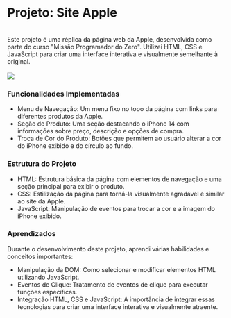 <h1>Projeto: Site Apple</h1>
<br>
Este projeto é uma réplica da página web da Apple, desenvolvida como parte do curso "Missão Programador do Zero". 
Utilizei HTML, CSS e JavaScript para criar uma interface interativa e visualmente semelhante à original.
<br>
<br>
<img src="https://github.com/AgathaHert/SiteApple/assets/156599612/b9c208b6-990e-4df9-8dbd-b37a91c4d054">
<br>

### Funcionalidades Implementadas

- Menu de Navegação: Um menu fixo no topo da página com links para diferentes produtos da Apple.
- Seção de Produto: Uma seção destacando o iPhone 14 com informações sobre preço, descrição e opções de compra.
- Troca de Cor do Produto: Botões que permitem ao usuário alterar a cor do iPhone exibido e do círculo ao fundo.

### Estrutura do Projeto

- HTML: Estrutura básica da página com elementos de navegação e uma seção principal para exibir o produto.
- CSS: Estilização da página para torná-la visualmente agradável e similar ao site da Apple.
- JavaScript: Manipulação de eventos para trocar a cor e a imagem do iPhone exibido.

### Aprendizados
Durante o desenvolvimento deste projeto, aprendi várias habilidades e conceitos importantes:

- Manipulação da DOM: Como selecionar e modificar elementos HTML utilizando JavaScript.
- Eventos de Clique: Tratamento de eventos de clique para executar funções específicas.
- Integração HTML, CSS e JavaScript: A importância de integrar essas tecnologias para criar uma interface interativa e visualmente atraente.
